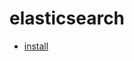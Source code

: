 # elasticsearch
* [install](https://www.elastic.co/guide/en/elasticsearch/reference/current/setup.html#jvm-version)